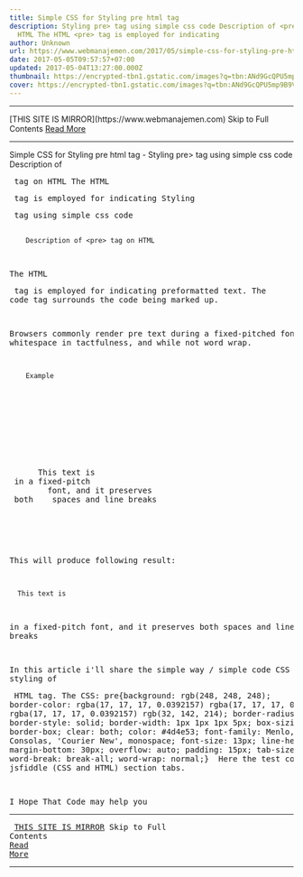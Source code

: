 ```yaml
---
title: Simple CSS for Styling pre html tag
description: Styling pre> tag using simple css code Description of <pre> tag on
  HTML The HTML <pre> tag is employed for indicating
author: Unknown
url: https://www.webmanajemen.com/2017/05/simple-css-for-styling-pre-html-tag.html
date: 2017-05-05T09:57:57+07:00
updated: 2017-05-04T13:27:00.000Z
thumbnail: https://encrypted-tbn1.gstatic.com/images?q=tbn:ANd9GcQPU5mp9B9Vq99lF8d8-apVN1I1DoiA9DcmpTwYsP1MY5hRB8oY
cover: https://encrypted-tbn1.gstatic.com/images?q=tbn:ANd9GcQPU5mp9B9Vq99lF8d8-apVN1I1DoiA9DcmpTwYsP1MY5hRB8oY
---
```


<hr/> [THIS SITE IS MIRROR](https://www.webmanajemen.com) Skip to Full Contents <a href="https://www.webmanajemen.com/2017/05/simple-css-for-styling-pre-html-tag.html" rel="follow" class="button" id="read-more">Read More</a> <hr/> Simple CSS for Styling pre html tag - Styling pre> tag using simple css code Description of <pre> tag on HTML The HTML <pre> tag is employed for indicating Styling <pre> tag using simple css code 


        Description of <pre> tag on HTML     

The HTML <pre> tag is employed for indicating preformatted             text. The code tag surrounds the code being marked up.         


Browsers commonly render pre text during a fixed-pitched font, with             whitespace in tactfulness, and while not word wrap.

        Example     
<!DOCTYPE html>
<html>
<head>
<title>HTML pre Tag</title>
</head>
<body>
<pre>
      This text is
 in a fixed-pitch
        font, and it preserves
 both    spaces and line breaks
</pre>
</body>
</html>

This will produce following result:         

      This text is
 in a fixed-pitch
        font, and it preserves
 both    spaces and line breaks


In this article i'll share the simple way / simple code CSS for styling of <pre> HTML tag.
The CSS:
pre{background: rgb(248, 248, 248); border-color: rgba(17, 17, 17, 0.0392157) rgba(17, 17, 17, 0.0392157) rgba(17, 17, 17, 0.0392157) rgb(32, 142, 214); border-radius: 4px; border-style: solid; border-width: 1px 1px 1px 5px; box-sizing: border-box; clear: both; color: #4d4e53; font-family: Menlo, Monaco, Consolas, 'Courier New', monospace; font-size: 13px; line-height: 28px; margin-bottom: 30px; overflow: auto; padding: 15px; tab-size: 4; word-break: break-all; word-wrap: normal;}
 Here the test code from jsfiddle (CSS and HTML) section tabs.     

I Hope That Code may help you <hr/> [THIS SITE IS MIRROR](https://www.webmanajemen.com) Skip to Full Contents <a href="https://www.webmanajemen.com/2017/05/simple-css-for-styling-pre-html-tag.html" rel="follow" class="button" id="read-more">Read More</a> <hr/>